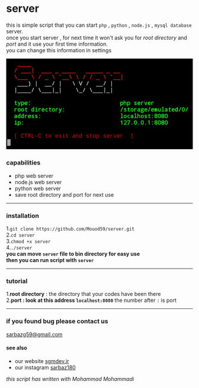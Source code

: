 # server

this is simple script that you can start `php` , `python` , `node.js` , `mysql database` server.  
once you start server , for next time it won't ask you for _root directory_ and _port_ and it use your first time information.  
you can change this information in settings  

![alt screenshots](IMG_20200530_153842_618.jpg)

### capabilities
* php web server
* node.js web server
* python web server
* save root directory and port for next use
---

### installation
1.`git clone https://github.com/Mouod59/server.git`  
2.`cd server`  
3.`chmod +x server`  
4.`./server`  
**you can move `server` file to bin directory for easy use  
then you can run script with `server`**  
___
### tutorial
1.**root directory** : the directory that your codes have been there  
2.**port : look at this address `localhost:8080`** the number after ` : ` is port  
___
### if you found bug please contact us
sarbazg59@gmail.com  

#### see also
* our website [sgmdev.ir](http://sgmdev.ir)  
* our instagram [sarbaz180](https://instagram.com/sarbaz180)
  
_this script has written with Mohammad Mohammadi_

